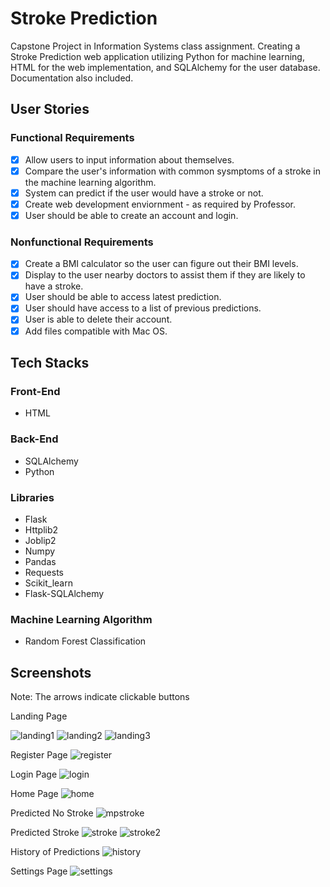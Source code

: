 # Stroke Prediction
Capstone Project in Information Systems class assignment. Creating a Stroke Prediction web application utilizing Python for machine learning, HTML for the web implementation, and SQLAlchemy for the user database. Documentation also included.

## User Stories
### Functional Requirements
- [x] Allow users to input information about themselves.
- [x] Compare the user's information with common sysmptoms of a stroke in the machine learning algorithm.
- [x] System can predict if the user would have a stroke or not.
- [x] Create web development enviornment - as required by Professor.
- [x] User should be able to create an account and login.

### Nonfunctional Requirements
- [x] Create a BMI calculator so the user can figure out their BMI levels.
- [x] Display to the user nearby doctors to assist them if they are likely to have a stroke.
- [x] User should be able to access latest prediction.
- [x] User should have access to a list of previous predictions.
- [x] User is able to delete their account.
- [x] Add files compatible with Mac OS.

## Tech Stacks
### Front-End
- HTML

### Back-End
- SQLAlchemy
- Python

### Libraries
- Flask
- Httplib2
- Joblip2
- Numpy
- Pandas
- Requests
- Scikit_learn
- Flask-SQLAlchemy

### Machine Learning Algorithm
- Random Forest Classification

## Screenshots
Note: The arrows indicate clickable buttons

Landing Page

![landing1](/Images/landing.PNG)
![landing2](/Images/landing2.PNG)
![landing3](/Images/landing3.PNG)

Register Page
![register](/Images/register.PNG)

Login Page
![login](/Images/login.PNG)

Home Page
![home](/Images/home.PNG)

Predicted No Stroke
![mpstroke](/Images/nostroke.PNG)

Predicted Stroke
![stroke](/Images/stroke.PNG)
![stroke2](/Images/stroke2.PNG)

History of Predictions
![history](/Images/history.PNG)

Settings Page
![settings](/Images/settings.PNG)
